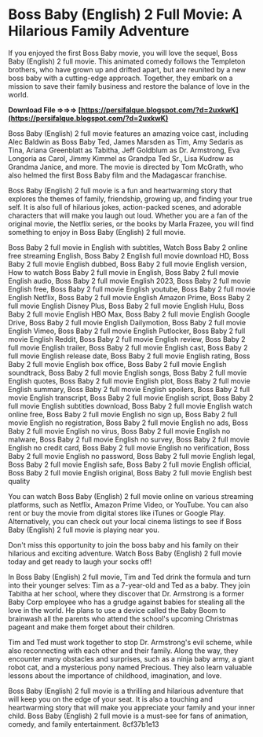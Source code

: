 # Boss Baby (English) 2 Full Movie: A Hilarious Family Adventure
 
If you enjoyed the first Boss Baby movie, you will love the sequel, Boss Baby (English) 2 full movie. This animated comedy follows the Templeton brothers, who have grown up and drifted apart, but are reunited by a new boss baby with a cutting-edge approach. Together, they embark on a mission to save their family business and restore the balance of love in the world.
 
**Download File ⇒⇒⇒ [https://persifalque.blogspot.com/?d=2uxkwK](https://persifalque.blogspot.com/?d=2uxkwK)**


 
Boss Baby (English) 2 full movie features an amazing voice cast, including Alec Baldwin as Boss Baby Ted, James Marsden as Tim, Amy Sedaris as Tina, Ariana Greenblatt as Tabitha, Jeff Goldblum as Dr. Armstrong, Eva Longoria as Carol, Jimmy Kimmel as Grandpa Ted Sr., Lisa Kudrow as Grandma Janice, and more. The movie is directed by Tom McGrath, who also helmed the first Boss Baby film and the Madagascar franchise.
 
Boss Baby (English) 2 full movie is a fun and heartwarming story that explores the themes of family, friendship, growing up, and finding your true self. It is also full of hilarious jokes, action-packed scenes, and adorable characters that will make you laugh out loud. Whether you are a fan of the original movie, the Netflix series, or the books by Marla Frazee, you will find something to enjoy in Boss Baby (English) 2 full movie.
 
Boss Baby 2 full movie in English with subtitles,  Watch Boss Baby 2 online free streaming English,  Boss Baby 2 English full movie download HD,  Boss Baby 2 full movie English dubbed,  Boss Baby 2 full movie English version,  How to watch Boss Baby 2 full movie in English,  Boss Baby 2 full movie English audio,  Boss Baby 2 full movie English 2023,  Boss Baby 2 full movie English free,  Boss Baby 2 full movie English youtube,  Boss Baby 2 full movie English Netflix,  Boss Baby 2 full movie English Amazon Prime,  Boss Baby 2 full movie English Disney Plus,  Boss Baby 2 full movie English Hulu,  Boss Baby 2 full movie English HBO Max,  Boss Baby 2 full movie English Google Drive,  Boss Baby 2 full movie English Dailymotion,  Boss Baby 2 full movie English Vimeo,  Boss Baby 2 full movie English Putlocker,  Boss Baby 2 full movie English Reddit,  Boss Baby 2 full movie English review,  Boss Baby 2 full movie English trailer,  Boss Baby 2 full movie English cast,  Boss Baby 2 full movie English release date,  Boss Baby 2 full movie English rating,  Boss Baby 2 full movie English box office,  Boss Baby 2 full movie English soundtrack,  Boss Baby 2 full movie English songs,  Boss Baby 2 full movie English quotes,  Boss Baby 2 full movie English plot,  Boss Baby 2 full movie English summary,  Boss Baby 2 full movie English spoilers,  Boss Baby 2 full movie English transcript,  Boss Baby 2 full movie English script,  Boss Baby 2 full movie English subtitles download,  Boss Baby 2 full movie English watch online free,  Boss Baby 2 full movie English no sign up,  Boss Baby 2 full movie English no registration,  Boss Baby 2 full movie English no ads,  Boss Baby 2 full movie English no virus,  Boss Baby 2 full movie English no malware,  Boss Baby 2 full movie English no survey,  Boss Baby 2 full movie English no credit card,  Boss Baby 2 full movie English no verification,  Boss Baby 2 full movie English no password,  Boss Baby 2 full movie English legal,  Boss Baby 2 full movie English safe,  Boss Baby 2 full movie English official,  Boss Baby 2 full movie English original,  Boss Baby 2 full movie English best quality
 
You can watch Boss Baby (English) 2 full movie online on various streaming platforms, such as Netflix, Amazon Prime Video, or YouTube. You can also rent or buy the movie from digital stores like iTunes or Google Play. Alternatively, you can check out your local cinema listings to see if Boss Baby (English) 2 full movie is playing near you.
 
Don't miss this opportunity to join the boss baby and his family on their hilarious and exciting adventure. Watch Boss Baby (English) 2 full movie today and get ready to laugh your socks off!
  
In Boss Baby (English) 2 full movie, Tim and Ted drink the formula and turn into their younger selves: Tim as a 7-year-old and Ted as a baby. They join Tabitha at her school, where they discover that Dr. Armstrong is a former Baby Corp employee who has a grudge against babies for stealing all the love in the world. He plans to use a device called the Baby Boom to brainwash all the parents who attend the school's upcoming Christmas pageant and make them forget about their children.
 
Tim and Ted must work together to stop Dr. Armstrong's evil scheme, while also reconnecting with each other and their family. Along the way, they encounter many obstacles and surprises, such as a ninja baby army, a giant robot cat, and a mysterious pony named Precious. They also learn valuable lessons about the importance of childhood, imagination, and love.
 
Boss Baby (English) 2 full movie is a thrilling and hilarious adventure that will keep you on the edge of your seat. It is also a touching and heartwarming story that will make you appreciate your family and your inner child. Boss Baby (English) 2 full movie is a must-see for fans of animation, comedy, and family entertainment.
 8cf37b1e13
 
